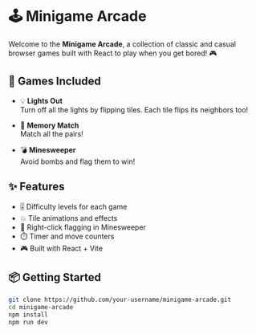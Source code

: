 # 🕹️ Minigame Arcade

Welcome to the **Minigame Arcade**, a collection of classic and casual browser games built with React to play when you get bored! 🎮

## 🧠 Games Included

- 💡 **Lights Out**  
  Turn off all the lights by flipping tiles. Each tile flips its neighbors too!

- 🧠 **Memory Match**  
  Match all the pairs!

- 💣 **Minesweeper**  
  Avoid bombs and flag them to win!

## ✨ Features

- 🎚️ Difficulty levels for each game  
- 💥 Tile animations and effects  
- 🚩 Right-click flagging in Minesweeper  
- ⏱️ Timer and move counters  
- 🎮 Built with React + Vite

## 📦 Getting Started

```bash
git clone https://github.com/your-username/minigame-arcade.git
cd minigame-arcade
npm install
npm run dev
